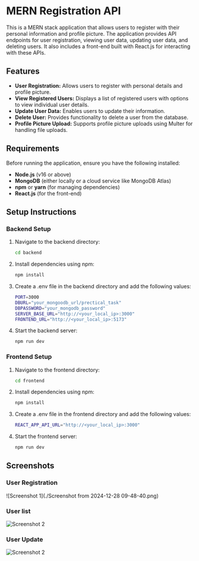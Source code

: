 # MERN Registration API

This is a MERN stack application that allows users to register with their personal information and profile picture. The application provides API endpoints for user registration, viewing user data, updating user data, and deleting users. It also includes a front-end built with React.js for interacting with these APIs.

## Features

- **User Registration:** Allows users to register with personal details and profile picture.
- **View Registered Users:** Displays a list of registered users with options to view individual user details.
- **Update User Data:** Enables users to update their information.
- **Delete User:** Provides functionality to delete a user from the database.
- **Profile Picture Upload:** Supports profile picture uploads using Multer for handling file uploads.

## Requirements

Before running the application, ensure you have the following installed:

- **Node.js** (v16 or above)
- **MongoDB** (either locally or a cloud service like MongoDB Atlas)
- **npm** or **yarn** (for managing dependencies)
- **React.js** (for the front-end)

## Setup Instructions

### Backend Setup

1. Navigate to the backend directory:
   ```bash
   cd backend
2. Install dependencies using npm:
   ```bash
   npm install
3. Create a .env file in the backend directory and add the following values:
   ```bash
   PORT=3000
   DBURL="your_mongoodb_url/prectical_task"
   DBPASSWORD="your_mongodb_password"
   SERVER_BASE_URL="http://<your_local_ip>:3000"
   FRONTEND_URL="http://<your_local_ip>:5173"
4. Start the backend server:
   ```bash
   npm run dev
   
### Frontend Setup
1. Navigate to the frontend directory:
   ```bash
   cd frontend
2. Install dependencies using npm:
   ```bash
   npm install
3. Create a .env file in the frontend directory and add the following values:
   ```bash
   REACT_APP_API_URL="http://<your_local_ip>:3000"
4. Start the frontend server:
   ```bash
   npm run dev
## Screenshots

### User Registration
![Screenshot 1](./Screenshot from 2024-12-28 09-48-40.png)

### User list
![Screenshot 2](./screenshots/screenshot2.png)

### User Update
![Screenshot 2](./screenshots/screenshot2.png)


